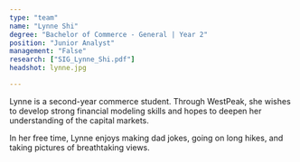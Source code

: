 ```yaml
---
type: "team"
name: "Lynne Shi"
degree: "Bachelor of Commerce - General | Year 2"
position: "Junior Analyst"
management: "False"
research: ["SIG_Lynne_Shi.pdf"]
headshot: lynne.jpg

---
```


Lynne is a second-year commerce student. Through WestPeak, she wishes to develop strong financial modeling skills and hopes to deepen her understanding of the capital markets.

In her free time, Lynne enjoys making dad jokes, going on long hikes, and taking pictures of breathtaking views.